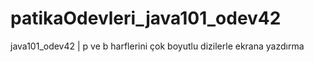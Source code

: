 # patikaOdevleri_java101_odev42
java101_odev42 | p ve b harflerini çok boyutlu dizilerle ekrana yazdırma

